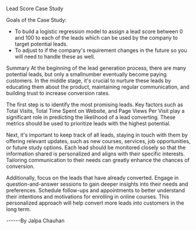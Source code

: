 Lead Score Case Study 

Goals of the Case Study:

- To build a logistic regression model to assign a lead score between 0 and 100 to each of the leads which can be used by the company to target potential leads. 
- To adjust to if the company's requirement changes in the future so you will need to handle these as well.

Summary
At the beginning of the lead generation process, there are many potential leads, but only a smallnumber eventually become paying customers. In the middle stage, it's crucial to nurture these leads by educating them about the product, maintaining regular communication, and building trust to increase conversion rates.

The first step is to identify the most promising leads. Key factors such as Total Visits, Total Time Spent on Website, and Page Views Per Visit play a significant role in predicting the likelihood of a lead converting. These metrics should be used to prioritize leads with the highest potential.

Next, it's important to keep track of all leads, staying in touch with them by offering relevant updates, such as new courses, services, job opportunities, or future study options. Each lead should be monitored closely so that the information shared is personalized and aligns with their specific interests. Tailoring communication to their needs can greatly enhance the chances of conversion.

Additionally, focus on the leads that have already converted. Engage in question-and-answer sessions to gain deeper insights into their needs and preferences. Schedule follow-ups and appointments to better understand their intentions and motivations for enrolling in online courses. This personalized approach will help convert more leads into customers in the long term.

------By Jalpa Chauhan